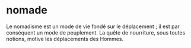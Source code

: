 # nomade
Le nomadisme est un mode de vie fondé sur le déplacement ; il est par conséquent un mode de peuplement. La quête de nourriture, sous toutes notions, motive les déplacements des Hommes. 
